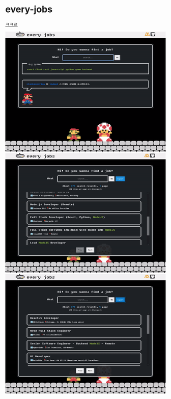 # every-jobs

[ㅋㅋㄹ](https://every-jobs.immutable000.repl.co)

![4](docs/img/4.gif)
![4](docs/img/5.gif)
![4](docs/img/6.gif)
